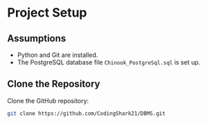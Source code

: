 # Project Setup

## Assumptions
- Python and Git are installed.
- The PostgreSQL database file `Chinook_PostgreSql.sql` is set up.

## Clone the Repository
Clone the GitHub repository:
```bash
git clone https://github.com/CodingShark21/DBMS.git

